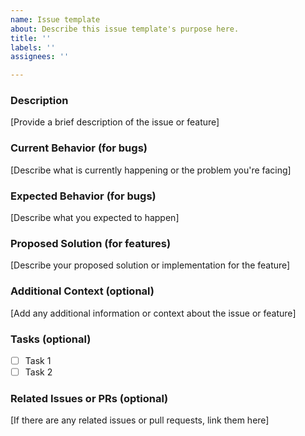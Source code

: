 ```yaml
---
name: Issue template
about: Describe this issue template's purpose here.
title: ''
labels: ''
assignees: ''

---
```


### Description

[Provide a brief description of the issue or feature]

### Current Behavior (for bugs)

[Describe what is currently happening or the problem you're facing]

### Expected Behavior (for bugs)

[Describe what you expected to happen]

### Proposed Solution (for features)

[Describe your proposed solution or implementation for the feature]

### Additional Context (optional)

[Add any additional information or context about the issue or feature]

### Tasks (optional)

-   [ ] Task 1
-   [ ] Task 2

### Related Issues or PRs (optional)

[If there are any related issues or pull requests, link them here]
